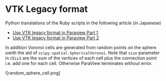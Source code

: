 # VTK Legacy format

Python translations of the Ruby scripts in the following article (in Japanese)
* [Use VTK legacy format in Paraview Part 1](https://qiita.com/kaityo256/items/661833e9e2bfbac31d4b)
* [Use VTK legacy format in Paraview Part 2](https://qiita.com/kaityo256/items/851c559a8f4c43de329e)

In addition Voronoi cells are generated from random points on the sphere uwith the aid of `scipy.spatial.SphericalVoronoi`.
Note that `size` parameter in `CELLS` are the sum of the vertices of each cell plus the connection point i.e. add one for each cell. Otherwise ParaView terminates without error.

![random_sphere_cell.png]
